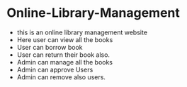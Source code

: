 # Online-Library-Management
* this is an online library management website
* Here user can view all the books
* User can borrow book
* User can return their book also.
* Admin can manage all the books
* Admin can approve Users
* Admin can remove also users.
